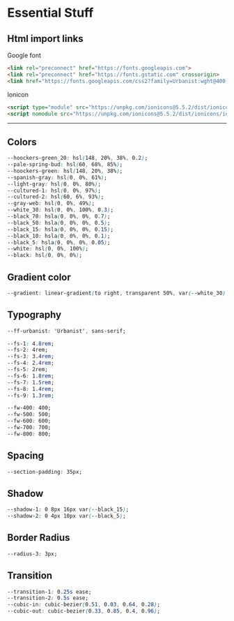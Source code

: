# Essential Stuff

## Html import links

Google font

``` html
<link rel="preconnect" href="https://fonts.googleapis.com">
<link rel="preconnect" href="https://fonts.gstatic.com" crossorigin>
<link href="https://fonts.googleapis.com/css2?family=Urbanist:wght@400;500;600;700;800&display=swap" rel="stylesheet">
```

Ionicon 

``` html
<script type="module" src="https://unpkg.com/ionicons@5.5.2/dist/ionicons/ionicons.esm.js"></script>
<script nomodule src="https://unpkg.com/ionicons@5.5.2/dist/ionicons/ionicons.js"></script>
```

---

## Colors

``` css
--hoockers-green_20: hsl(148, 20%, 38%, 0.2);
--pale-spring-bud: hsl(60, 68%, 85%);
--hoockers-green: hsl(148, 20%, 38%);
--spanish-gray: hsl(0, 0%, 61%);
--light-gray: hsl(0, 0%, 80%);
--cultured-1: hsl(0, 0%, 97%);
--cultured-2: hsl(60, 6%, 93%);
--gray-web: hsl(0, 0%, 49%);
--white_30: hsl(0, 0%, 100%, 0.3);
--black_70: hsla(0, 0%, 0%, 0.7);
--black_50: hsla(0, 0%, 0%, 0.5);
--black_15: hsla(0, 0%, 0%, 0.15);
--black_10: hsla(0, 0%, 0%, 0.1);
--black_5: hsla(0, 0%, 0%, 0.05);
--white: hsl(0, 0%, 100%);
--black: hsl(0, 0%, 0%);
```

## Gradient color

``` css
--gradient: linear-gradient(to right, transparent 50%, var(--white_30) 100%);
```

## Typography

``` css
--ff-urbanist: 'Urbanist', sans-serif;

--fs-1: 4.8rem;
--fs-2: 4rem;
--fs-3: 3.4rem;
--fs-4: 2.4rem;
--fs-5: 2rem;
--fs-6: 1.8rem;
--fs-7: 1.5rem;
--fs-8: 1.4rem;
--fs-9: 1.3rem;

--fw-400: 400;
--fw-500: 500;
--fw-600: 600;
--fw-700: 700;
--fw-800: 800;
```

## Spacing

``` css
--section-padding: 35px;
```

## Shadow

``` css
--shadow-1: 0 8px 16px var(--black_15);
--shadow-2: 0 4px 10px var(--black_5);
```

## Border Radius

``` css
--radius-3: 3px;
```

## Transition

``` css
--transition-1: 0.25s ease;
--transition-2: 0.5s ease;
--cubic-in: cubic-bezier(0.51, 0.03, 0.64, 0.28);
--cubic-out: cubic-bezier(0.33, 0.85, 0.4, 0.96);
```
